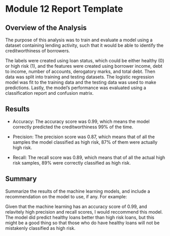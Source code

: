 # Module 12 Report Template

## Overview of the Analysis

The purpose of this analysis was to train and evaluate a model using a dataset containing lending activity, such that it would be able to identify the creditworthiness of borrowers.

The labels were created using loan status, which could be either healthy (0) or high risk (1), and the features were created using borrower income, debt to income, number of accounts, derogatory marks, and total debt. Then data was split into training and testing datasets. The logistic regression model was fit to the training data and the testing data was used to make predictions. Lastly, the model’s performance was evaluated using a classification report and confusion matrix. 

## Results

 * Accuracy: The accuracy score was 0.99, which means the model correctly predicted the creditworthiness 99% of the time.  

 * Precision: The precision score was 0.87, which means that of all the samples the model classified as high risk, 87% of them were actually high risk. 

 * Recall: The recall score was 0.89, which means that of all the actual high risk samples, 89% were correctly classified as high risk. 

## Summary

Summarize the results of the machine learning models, and include a recommendation on the model to use, if any. For example:

Given that the machine learning has an accuracy score of 0.99, and relavitely high precision and recall scores, I would reccommend this model. The model did predict healthy loans better than high risk loans, but this might be a good thing so that those who do have healthy loans will not be mistakenly classified as high risk.
